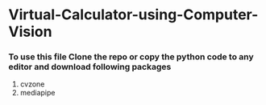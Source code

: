 # Virtual-Calculator-using-Computer-Vision

### To use this file Clone the repo or copy the python code to any editor and download following packages 

1. cvzone
2. mediapipe
